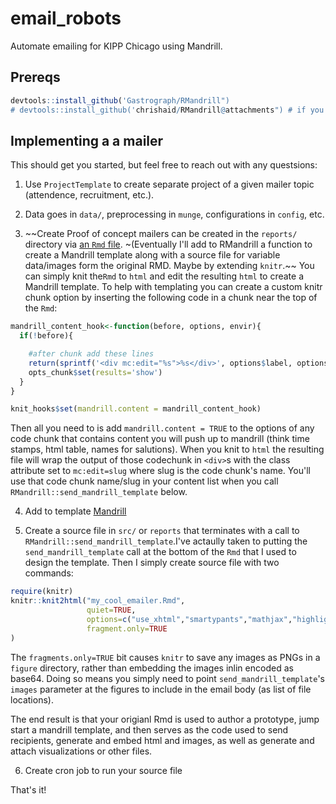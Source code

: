 # email_robots
Automate emailing for KIPP Chicago using Mandrill. 

## Prereqs
```r
devtools::install_github('Gastrograph/RMandrill")
# devtools::install_github('chrishaid/RMandrill@attachments") # if you need attachment functionality
```

## Implementing a a mailer
This should get you started, but feel free to reach out with any questsions:

1. Use `ProjectTemplate` to create separate project of a given mailer topic (attendence, recruitment, etc.).  

2. Data goes in `data/`, preprocessing in `munge`, configurations in `config`, etc.  

3. ~~Create Proof of concept mailers can be created in the `reports/` directory via [an `Rmd` file](http://rmarkdown.rstudio.com/). ~(Eventually I'll add to RMandrill a  function to create a Mandrill template along with a source file for variable data/images form the original RMD.  Maybe by extending `knitr`.~~ You can simply knit the`Rmd` to `html` and edit the resulting `html` to create a Mandrill template. To help with templating you can create a custom knitr chunk option by inserting the following code in a chunk near the top of the `Rmd`:

```r
mandrill_content_hook<-function(before, options, envir){
  if(!before){

    #after chunk add these lines
    return(sprintf('<div mc:edit="%s">%s</div>', options$label, options$label))
    opts_chunk$set(results='show')
  }
}

knit_hooks$set(mandrill.content = mandrill_content_hook)
``` 
Then all you need to is add `mandrill.content = TRUE` to the options of any code chunk that contains content you will push up to mandrill (think time stamps, html table, names for salutions).  When you knit to `html` the resulting file will wrap the output of those codechunk in `<div>`s with the class attribute set to `mc:edit=slug` where slug is the code chunk's name.  You'll use that code chunk name/slug in your content list when you call `RMandrill::send_mandrill_template` below.   

4. Add to template [Mandrill](https://mandrillapp.com/) 

5. Create a source file in `src/` or `reports`  that terminates with a call to `RMandrill::send_mandrill_template`.I've actaully taken to putting the `send_mandrill_template` call at the bottom of the `Rmd` that I used to design the template. Then I simply create source file with two commands:
```r
require(knitr)
knitr::knit2html("my_cool_emailer.Rmd", 
                 quiet=TRUE,
                 options=c("use_xhtml","smartypants","mathjax","highlight_code"),
                 fragment.only=TRUE
)
```
The `fragments.only=TRUE` bit causes `knitr` to save any images as PNGs in a `figure` directory, rather than embedding the images inlin encoded as base64.  Doing so means you simply need to point `send_mandrill_template`'s `images` parameter at the figures to include in the email body (as list of file locations). 

The end result is that your origianl Rmd is used to author a prototype, jump start a mandrill template, and then serves as the code used to send recipients, generate and embed html and images, as well as generate and attach visualizations or other files.  

6. Create cron job to run your source file

That's it!
